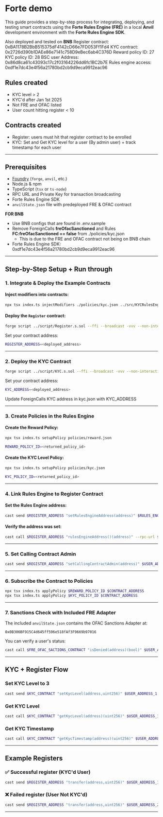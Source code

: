 # Forte demo

This guide provides a step-by-step process for integrating, deploying, and testing smart contracts using the **Forte Rules Engine (FRE)** in a local **Anvil** development environment with the **Forte Rules Engine SDK**.

Also deployed and tested on **BNB**
Register contract: 0xBA1178B2BbB515375dF4142cD66e7FD053Ff1Fd4
KYC contract: 0x2726d390b1DAEe86e7141c758D9eBec6ab4C376D
Reward policy ID: 27
KYC policy ID: 28
BSC user Address: 0x86d8ca61c43093c17c2f03164226dd6fc1BC2b7E
Rules engine access: 0xdf1e7dc43e4f56a21780bd2cb9d9eca9912eac96


## Rules created

- KYC level > 2
- KYC'd after Jan 1st 2025
- Not FRE and OFAC listed
- User count hitting register < 10

## Contracts created
- Register: users must hit that register contract to be enrolled
- KYC: Set and Get KYC level for a user (By admin user) + track timestamp for each user

---

## Prerequisites

- [Foundry](https://book.getfoundry.sh/getting-started/installation) (`forge`, `anvil`, etc.)
- Node.js & npm
- TypeScript (`tsx` or `ts-node`)
- RPC URL and Private Key for transaction broadcasting
- Forte Rules Engine SDK
- `anvilState.json` file with predeployed FRE & OFAC contract

**FOR BNB**
- Use BNB configs that are found in .env.sample
- Remove ForeignCalls **freOfacSanctioned** and Rules **FC:freOfacSanctioned == false** from ./policies/kyc.json
  - This is due to the FRE and OFAC contract not being on BNB chain
- Forte Rules Engine SDK: 0xdf1e7dc43e4f56a21780bd2cb9d9eca9912eac96


---

## Step-by-Step Setup + Run through

### 1. Integrate & Deploy the Example Contracts

#### Inject modifiers into contracts:
```bash
npx tsx index.ts injectModifiers ./policies/kyc.json ../src/KYCRulesEngineIntegration.sol ../src/Register.sol
```

#### Deploy the `Register` contract:
```bash
forge script ../script/Register.s.sol --ffi --broadcast -vvv --non-interactive --rpc-url $RPC_URL --private-key $PRIV_KEY
```

Set your contract address:
```bash
REGISTER_ADDRESS=<deployed_address>
```

---

### 2. Deploy the KYC Contract

```bash
forge script ../script/KYC.s.sol --ffi --broadcast -vvv --non-interactive --rpc-url $RPC_URL --private-key $PRIV_KEY
```

Set your contract address:
```bash
KYC_ADDRESS=<deployed_address>
```

Update ForeignCalls KYC address in kyc.json with KYC_ADDRESS

---

### 3. Create Policies in the Rules Engine

#### Create the Reward Policy:
```bash
npx tsx index.ts setupPolicy policies/reward.json
```
```bash
REWARD_POLICY_ID=<returned_policy_id>
```

#### Create the KYC Level Policy:
```bash
npx tsx index.ts setupPolicy policies/kyc.json
```
```bash
KYC_POLICY_ID=<returned_policy_id>
```

---

### 4. Link Rules Engine to Register Contract

#### Set the Rules Engine address:
```bash
cast send $REGISTER_ADDRESS "setRulesEngineAddress(address)" $RULES_ENGINE_ADDRESS --rpc-url $RPC_URL --private-key $PRIV_KEY
```

#### Verify the address was set:
```bash
cast call $REGISTER_ADDRESS "rulesEngineAddress()(address)" --rpc-url $RPC_URL
```

---

### 5. Set Calling Contract Admin

```bash
cast send $REGISTER_ADDRESS "setCallingContractAdmin(address)" $USER_ADDRESS_1 --rpc-url $RPC_URL --private-key $PRIV_KEY
```

---

### 6. Subscribe the Contract to Policies

```bash
npx tsx index.ts applyPolicy $REWARD_POLICY_ID $CONTRACT_ADDRESS
npx tsx index.ts applyPolicy $KYC_POLICY_ID $CONTRACT_ADDRESS
```

---

### 7. Sanctions Check with Included FRE Adapter

The included `anvilState.json` contains the OFAC Sanctions Adapter at:

```text
0x0B306BF915C4d645ff596e518fAf3F9669b97016
```

You can verify a user's status:
```bash
cast call $FRE_OFAC_SACTIONS_CONTRACT "isDenied(address)(bool)" $USER_ADDRESS_3 --rpc-url $RPC_URL
```

---

## KYC + Register Flow

### Set KYC Level to 3
```bash
cast send $KYC_CONTRACT "setKycLevel(address,uint256)" $USER_ADDRESS_1 3 --rpc-url $RPC_URL --private-key $PRIV_KEY
```

### Get KYC Level
```bash
cast call $KYC_CONTRACT "getKycLevel(address)(uint256)" $USER_ADDRESS_1 --rpc-url $RPC_URL
```

### Get KYC Timestamp
```bash
cast call $KYC_CONTRACT "getKycTimestamp(address)(uint256)" $USER_ADDRESS_1 --rpc-url $RPC_URL
```

---

## Example Registers

### ✅ Successful register (KYC'd User)
```bash
cast send $REGISTER_ADDRESS "transfer(address,uint256)" $USER_ADDRESS_1 40000 --rpc-url $RPC_URL --private-key $PRIV_KEY
```

### ❌ Failed register (User Not KYC'd)
```bash
cast send $REGISTER_ADDRESS "transfer(address,uint256)" $USER_ADDRESS_2 40000 --rpc-url $RPC_URL --private-key $PRIV_KEY
```

---
